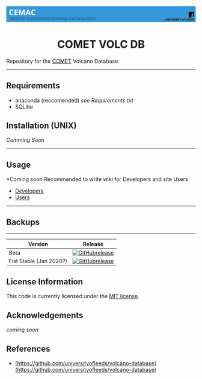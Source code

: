 <div align="center">
<a href="https://www.cemac.leeds.ac.uk/">
  <img src="https://github.com/cemac/cemac_generic/blob/master/Images/cemac.png"></a>
  <br>
</div>

 <h1> <center> COMET VOLC DB </center> </h1>


Repository for the [COMET](comet.nerc.ac.uk) Volcano Database. [<insert future site address here>]()

<hr>

## Requirements

* anaconda (reccomended) *see Requirements.txt*
* SQLlite

## Installation (UNIX)

*Comming Soon*

<hr>

## Usage

*Coming soon Recommended to write wiki for Developers and site Users

* [Developers]()
* [Users]()

<hr>

## Backups


<hr>

<!--- release table --->
|  Version            | Release          |
|---------------------|------------------|
|  Beta               | [![GitHubrelease](https://img.shields.io/badge/release-v.0.0-red.svg)](https://github.com/cemac/COMET_VolcDB/releases/tag/0.0)|
|  Fist Stable (Jan 2020?)  |  [![GitHubrelease](https://img.shields.io/badge/release-v.1.0-red.svg)](https://github.com/cemac/COMET_VolcDB/releases/tag/1.0)  |
<!--- table --->

## License Information

This code is currently licensed under the [MIT license](https://choosealicense.com/licenses/mit/).

## Acknowledgements

_coming soon_

## References

* [https://github.com/universityofleeds/volcano-database](https://github.com/universityofleeds/volcano-database)
